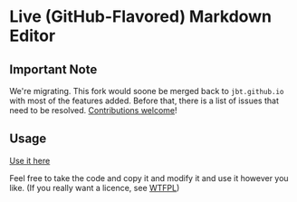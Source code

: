 # Live (GitHub-Flavored) Markdown Editor

## Important Note

We're migrating. This fork would soone be merged back to `jbt.github.io` with most of the features added. Before that, there is a list of issues that need to be resolved. [Contributions welcome](https://github.com/aero31aero/markdown-editor/issues?q=is%3Aissue+is%3Aopen+label%3Amerge-blocker)!

## Usage

[Use it here](//aero31aero.github.io/markdown-editor)

Feel free to take the code and copy it and modify it and use it however you like. (If you really want a licence, see [WTFPL](http://www.wtfpl.net/txt/copying/))
